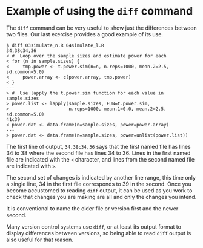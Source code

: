 # Example of using the ```diff``` command

The ```diff``` command can be very useful to show just the differences
between two files.  Our last exercise provides a good example of its use.

    $ diff 03simulate_n.R 04simulate_l.R
    34,38c34,36
    < #  Loop over the sample sizes and estimate power for each
    < for (n in sample.sizes) {
    <     tmp.power <- t.power.sim(n=n, n.reps=1000, mean.2=2.5, sd.common=5.0)
    <     power.array <- c(power.array, tmp.power)
    < }
    ---
    > #  Use lapply the t.power.sim function for each value in sample.sizes
    > power.list <- lapply(sample.sizes, FUN=t.power.sim,
    >                      n.reps=1000, mean.1=0.0, mean.2=2.5, sd.common=5.0)
    41c39
    < power.dat <- data.frame(n=sample.sizes, power=power.array)
    ---
    > power.dat <- data.frame(n=sample.sizes, power=unlist(power.list))

The first line of output, ```34,38c34,36``` says that the first named file
has lines 34 to 38 where the second file has lines 34 to 36.  Lines in the
first named file are indicated with the ```<``` character, and lines from
the second named file are indicated with ```>```.

The second set of changes is indicated by another line range, this time
only a single line, 34 in the first file corresponds to 39 in the second.
Once you become accustomed to reading ```diff``` output, it can be used as
you work to check that changes you are making are all and only the changes
you intend.

It is conventional to name the older file or version first and the newer
second.

Many version control systems use ```diff```, or at least its output format
to display differences between versions, so being able to read ```diff```
output is also useful for that reason.

